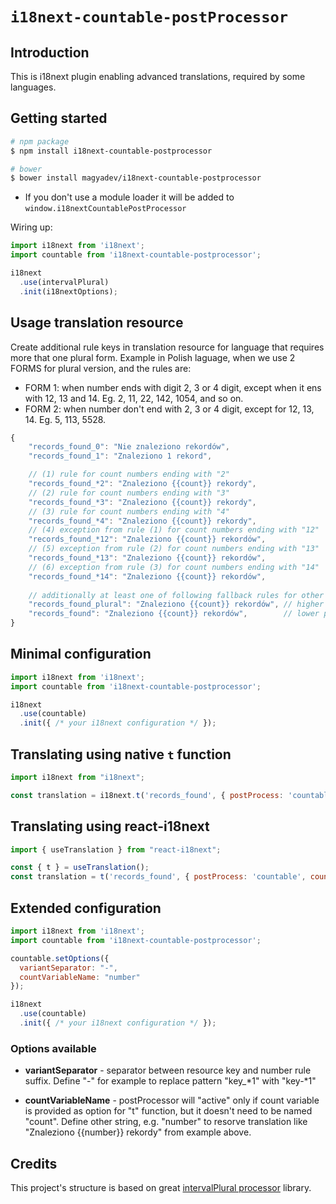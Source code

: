 # `i18next-countable-postProcessor`

## Introduction
This is i18next plugin enabling advanced translations, required by some languages. 

## Getting started

```sh
# npm package
$ npm install i18next-countable-postprocessor

# bower
$ bower install magyadev/i18next-countable-postprocessor
```

- If you don't use a module loader it will be added to `window.i18nextCountablePostProcessor`

Wiring up:

```js
import i18next from 'i18next';
import countable from 'i18next-countable-postprocessor';

i18next
  .use(intervalPlural)
  .init(i18nextOptions);
```

## Usage translation resource
Create additional rule keys in translation resource for language that requires more that one plural form.
Example in Polish laguage, when we use 2 FORMS for plural version, and the rules are:
* FORM 1: when number ends with digit 2, 3 or 4 digit, except when it ens with 12, 13 and 14. Eg. 2, 11, 22, 142, 1054, and so on.
* FORM 2: when number don't end with 2, 3 or 4 digit, except for 12, 13, 14. Eg. 5, 113, 5528.

```js
{
    "records_found_0": "Nie znaleziono rekordów",
    "records_found_1": "Znaleziono 1 rekord",

    // (1) rule for count numbers ending with "2"
    "records_found_*2": "Znaleziono {{count}} rekordy",
    // (2) rule for count numbers ending with "3"     
    "records_found_*3": "Znaleziono {{count}} rekordy",
    // (3) rule for count numbers ending with "4"   
    "records_found_*4": "Znaleziono {{count}} rekordy", 
    // (4) exception from rule (1) for count numbers ending with "12"     
    "records_found_*12": "Znaleziono {{count}} rekordów",
    // (5) exception from rule (2) for count numbers ending with "13" 
    "records_found_*13": "Znaleziono {{count}} rekordów",
    // (6) exception from rule (3) for count numbers ending with "14"  
    "records_found_*14": "Znaleziono {{count}} rekordów",    
    
    // additionally at least one of following fallback rules for other numbers should be defined
    "records_found_plural": "Znaleziono {{count}} rekordów", // higher priority fallback translation, only for numbers > 2
    "records_found": "Znaleziono {{count}} rekordów",        // lower priority fallback translation, but will handle 0 and 1 if no specific rule for those numbers is provided
}
```

## Minimal configuration
```js
import i18next from 'i18next';
import countable from 'i18next-countable-postprocessor';

i18next
  .use(countable)
  .init({ /* your i18next configuration */ });

```
## Translating using native `t` function 
```js
import i18next from "i18next";

const translation = i18next.t('records_found', { postProcess: 'countable', count: 5 }); 
```

## Translating using react-i18next
```js
import { useTranslation } from "react-i18next";

const { t } = useTranslation(); 
const translation = t('records_found', { postProcess: 'countable', count: 5 });
```

## Extended configuration
```js
import i18next from 'i18next';
import countable from 'i18next-countable-postprocessor';

countable.setOptions({
  variantSeparator: "-",
  countVariableName: "number"
});

i18next
  .use(countable)
  .init({ /* your i18next configuration */ });
```

### Options available
* **variantSeparator** - 
  separator between resource key and number rule suffix. Define "-" for example to replace pattern "key_*1" with "key-*1"

* **countVariableName** -
  postProcessor will "active" only if count variable is provided as option for "t" function, but it doesn't need to be named "count". Define other string, e.g. "number" to resorve translation like "Znaleziono {{number}} rekordy" from example above.


## Credits
This project's structure is based on great <a href="https://github.com/i18next/i18next-intervalPlural-postProcessor" target="_blank">intervalPlural processor</a> library.